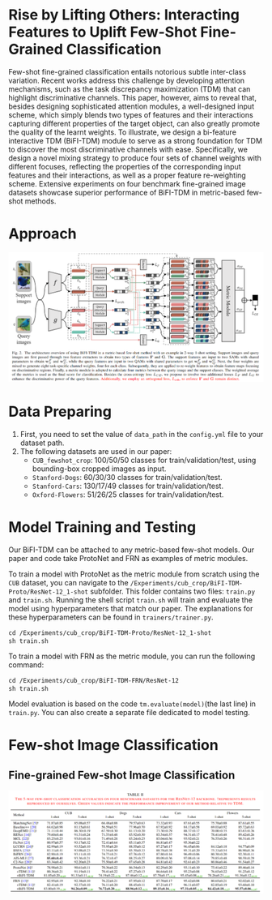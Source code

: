 # Rise by Lifting Others: Interacting Features to Uplift Few-Shot Fine-Grained Classification
Few-shot fine-grained classification entails notorious subtle inter-class variation. Recent works address this challenge by developing attention mechanisms, such as the task discrepancy maximization (TDM) that can highlight discriminative channels. This paper, however, aims to reveal that, besides designing sophisticated attention modules, a well-designed input scheme, which simply blends two types of features and their interactions capturing different properties of the target object, can also greatly promote the quality of the learnt weights. To illustrate, we design a bi-feature interactive TDM (BiFI-TDM) module to serve as a strong foundation for TDM to discover the most discriminative channels with ease. Specifically, we design a novel mixing strategy to produce four sets of channel weights with different focuses, reflecting the properties of the corresponding input features and their interactions, as well as a proper feature re-weighting scheme. Extensive experiments on four benchmark fine-grained image datasets showcase superior performance of BiFI-TDM in metric-based few-shot methods.

# Approach
![BiFI-TDM](./imgs/mainFigure.png)
# Data Preparing
1. First, you need to set the value of `data_path` in the `config.yml` file to your dataset path.
2. The following datasets are used in our paper:
   - `CUB_fewshot_crop`: 100/50/50 classes for train/validation/test, using bounding-box cropped images as input.
   - `Stanford-Dogs`: 60/30/30 classes for train/validation/test.
   - `Stanford-Cars`: 130/17/49 classes for train/validation/test.
   - `Oxford-Flowers`: 51/26/25 classes for train/validation/test.

# Model Training and Testing
Our BiFI-TDM can be attached to any metric-based few-shot models. Our paper and code take ProtoNet and FRN as examples of metric modules.

To train a model with ProtoNet as the metric module from scratch using the `CUB` dataset, you can navigate to the `/Experiments/cub_crop/BiFI-TDM-Proto/ResNet-12_1-shot` subfolder. This folder contains two files: `train.py ` and `train.sh`. Running the shell script `train.sh` will train and evaluate the model using hyperparameters that match our paper. The explanations for these hyperparameters can be found in `trainers/trainer.py`.
```
cd /Experiments/cub_crop/BiFI-TDM-Proto/ResNet-12_1-shot
sh train.sh
```
To train a model with FRN as the metric module, you can run the following command:
```
cd /Experiments/cub_crop/BiFI-TDM-FRN/ResNet-12
sh train.sh
```
Model evaluation is based on the code `tm.evaluate(model)`(the last line) in `train.py`. You can also create a separate file dedicated to model testing.
# Few-shot Image Classification
## Fine-grained Few-shot Image Classification
![Fine-grained](./imgs/table2.png)
